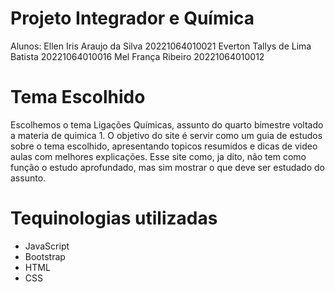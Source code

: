 # Projeto Integrador e Química

Alunos: 
Ellen Iris Araujo da Silva 20221064010021
Everton Tallys de Lima Batista 20221064010016
Mel França Ribeiro 20221064010012

# Tema Escolhido

Escolhemos o tema Ligações Químicas, assunto do quarto bimestre voltado a materia de quimica 1. O objetivo do site é servir como um guia de estudos sobre o tema escolhido, apresentando topicos resumidos e dicas de video aulas com melhores explicações. Esse site como, ja dito, não tem como função o estudo aprofundado, mas sim mostrar o que deve ser estudado do assunto.

# Tequinologias utilizadas
 - JavaScript
 - Bootstrap
 - HTML
 - CSS




